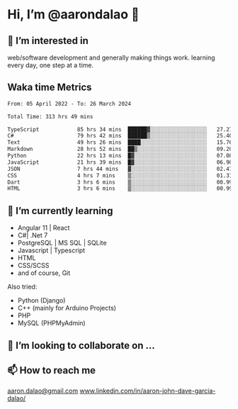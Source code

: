 # __Hi, I’m @aarondalao__ 👋 
## 👀 I’m interested in 
web/software development and generally making things work.
learning every day, one step at a time. 

## Waka time Metrics
<!--START_SECTION:waka-->

```txt
From: 05 April 2022 - To: 26 March 2024

Total Time: 313 hrs 49 mins

TypeScript            85 hrs 34 mins  ██████▓░░░░░░░░░░░░░░░░░░   27.27 %
C#                    79 hrs 42 mins  ██████▒░░░░░░░░░░░░░░░░░░   25.40 %
Text                  49 hrs 26 mins  ████░░░░░░░░░░░░░░░░░░░░░   15.76 %
Markdown              28 hrs 52 mins  ██▒░░░░░░░░░░░░░░░░░░░░░░   09.20 %
Python                22 hrs 13 mins  █▓░░░░░░░░░░░░░░░░░░░░░░░   07.08 %
JavaScript            21 hrs 39 mins  █▓░░░░░░░░░░░░░░░░░░░░░░░   06.90 %
JSON                  7 hrs 44 mins   ▓░░░░░░░░░░░░░░░░░░░░░░░░   02.47 %
CSS                   4 hrs 7 mins    ▒░░░░░░░░░░░░░░░░░░░░░░░░   01.31 %
Dart                  3 hrs 6 mins    ▒░░░░░░░░░░░░░░░░░░░░░░░░   00.99 %
HTML                  3 hrs 6 mins    ▒░░░░░░░░░░░░░░░░░░░░░░░░   00.99 %
```

<!--END_SECTION:waka-->

## 🌱 I’m currently learning 

- Angular 11 | React 
- C#| .Net 7
- PostgreSQL | MS SQL | SQLite
- Javascript | Typescript
- HTML 
- CSS/SCSS
- and of course, Git 


Also tried:
- Python (Django)
- C++ (mainly for Arduino Projects)
- PHP
- MySQL (PHPMyAdmin)


## 💞️ I’m looking to collaborate on ...

## 📫 How to reach me 
aaron.dalao@gmail.com
www.linkedin.com/in/aaron-john-dave-garcia-dalao/

<!---
aarondalao/aarondalao is a ✨ special ✨ repository because its `README.md` (this file) appears on your GitHub profile.
You can click the Preview link to take a look at your changes.
--->
